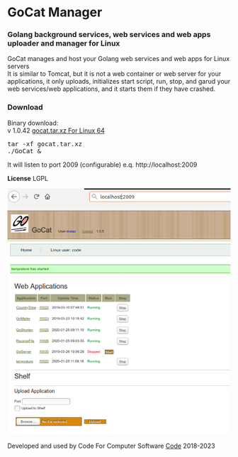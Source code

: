 # GoCat Manager
<h3>Golang background services, web services and web apps uploader and manager for Linux</h3>
GoCat manages and host your Golang web services and web apps for Linux servers<br/>
It is similar to Tomcat, but it is not a web container or web server for your applications, it only uploads, initializes start script, run, stop, and garud your web services/web applications, and it starts them if they have crashed.<br/>

<h3>Download</h3>
Binary  download: <br/>v 1.0.42
<a href="https://github.com/motaz/GoCat/releases/download/1.0.42/gocat.tar.xz">gocat.tar.xz For Linux 64</a>

<pre>tar -xf gocat.tar.xz
./GoCat &</pre>

It will listen to port 2009 (configurable) e.q. http://localhost:2009

<b>License</b>
LGPL

<img src='gocat.png' />

Developed and used by Code For Computer Software
<a href="http://code.sd">Code</a>
2018-2023
